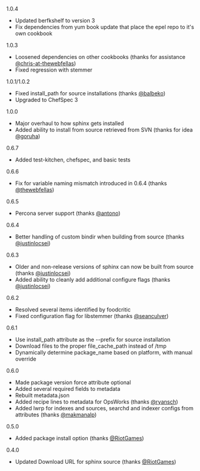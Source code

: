 1.0.4

* Updated berfkshelf to version 3
* Fix dependencies from yum book update that place the epel repo to it's own cookbook

1.0.3

* Loosened dependencies on other cookbooks (thanks for assistance [@chris-at-thewebfellas](https://github.com/chris-at-thewebfellas))
* Fixed regression with stemmer

1.0.1/1.0.2

* Fixed install_path for source installations (thanks [@balbeko](https://github.com/balbeko))
* Upgraded to ChefSpec 3

1.0.0

* Major overhaul to how sphinx gets installed
* Added ability to install from source retrieved from SVN (thanks for idea [@goruha](https://github.com/goruha))

0.6.7

* Added test-kitchen, chefspec, and basic tests

0.6.6

* Fix for variable naming mismatch introduced in 0.6.4 (thanks [@thewebfellas](https://github.com/thewebfellas))

0.6.5

* Percona server support (thanks [@antono](https://github.com/antono))

0.6.4

* Better handling of custom bindir when building from source (thanks [@justinlocsei](https://github.com/justinlocsei))

0.6.3

* Older and non-release versions of sphinx can now be built from source (thanks [@justinlocsei](https://github.com/justinlocsei))
* Added ability to cleanly add additional configure flags (thanks [@justinlocsei](https://github.com/justinlocsei))

0.6.2

* Resolved several items identified by foodcritic
* Fixed configuration flag for libstemmer (thanks [@seanculver](https://github.com/seanculver))

0.6.1

* Use install_path attribute as the --prefix for source installation
* Download files to the proper file_cache_path instead of /tmp
* Dynamically determine package_name based on platform, with manual override

0.6.0

* Made package version force attribute optional
* Added several required fields to metadata
* Rebuilt metadata.json
* Added recipe lines to metadata for OpsWorks (thanks [@ryansch](https://github.com/ryansch))
* Added lwrp for indexes and sources, searchd and indexer configs from attributes (thanks [@makmanalp](https://github.com/makmanalp))

0.5.0

* Added package install option (thanks [@RiotGames](https://github.com/RiotGames))

0.4.0

* Updated Download URL for sphinx source (thanks [@RiotGames](https://github.com/RiotGames))

